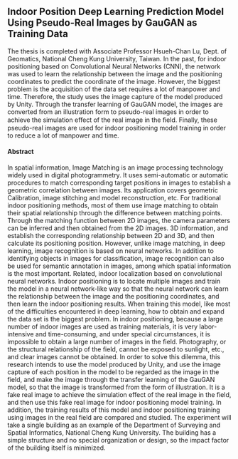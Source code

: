 ## Indoor Position Deep Learning Prediction Model Using Pseudo-Real Images by GauGAN as Training Data
The thesis is completed with Associate Professor Hsueh-Chan Lu, Dept. of Geomatics, National Cheng Kung University, Taiwan. In the past, for indoor positioning based on Convolutional Neural Networks (CNN), the network was used to learn the relationship between the image and the positioning coordinates to predict the coordinate of the image. However, the biggest problem is the acquisition of the data set requires a lot of manpower and time. Therefore, the study uses the image capture of the model produced by Unity. Through the transfer learning of GauGAN model, the images are converted from an illustration form to pseudo-real images in order to achieve the simulation eﬀect of the real image in the ﬁeld. Finally, these pseudo-real images are used for indoor positioning model training in order to reduce a lot of manpower and time.
#### Abstract
In spatial information, Image Matching is an image processing technology widely used in digital photogrammetry. It uses semi-automatic or automatic procedures to match corresponding target positions in images to establish a geometric correlation between images. Its application covers geometric Calibration, image stitching and model reconstruction, etc. For traditional indoor positioning methods, most of them use image matching to obtain their spatial relationship through the difference between matching points. Through the matching function between 2D images, the camera parameters can be inferred and then obtained from the 2D images. 3D information, and establish the corresponding relationship between 2D and 3D, and then calculate its positioning position. However, unlike image matching, in deep learning, image recognition is based on neural networks. In addition to identifying objects in images for classification, image recognition can also be used for semantic annotation in 
images, among which spatial information is the most important. Related, indoor localization based on convolutional neural networks.
Indoor positioning is to locate multiple images and train the model in a neural network-like way so that the neural network can learn the relationship between the image and the positioning coordinates, and then learn the indoor positioning results. When training this model, like most of the difficulties encountered in deep learning, how to obtain and expand the data set is the biggest problem. In indoor positioning, because a large number of indoor images are used as training materials, it is very labor-intensive and time-consuming, and under special circumstances, it is impossible to obtain a large number of images in the field. Photography, or the structural relationship of the field, cannot be exposed to sunlight, etc., and clear images cannot be obtained.
In order to solve this dilemma, this research intends to use the model produced by Unity, and use the image capture of each position in the model to be regarded as the image in the field, and make the image through the transfer learning of the GauGAN model, so that the image is transformed from the form of illustration. It is a fake real image to achieve the simulation effect of the real image in the field, and then use this fake real image for indoor positioning model training. In addition, the training results of this model and indoor positioning training using images in the real field are compared and studied. The experiment will take a single building as an example of the Department of Surveying and Spatial Informatics, National Cheng Kung University. The building has a simple structure and no special organization or design, so the impact factor of the building itself is minimized.
